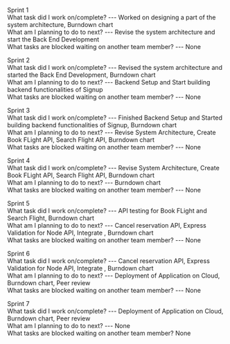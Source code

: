 Sprint 1	<br>
  What task did I work on/complete?	--- Worked on designing a part of the system architecture, Burndown chart<br>
  What am I planning to do to next?	--- Revise the system architecture and start the Back End Development<br>
	What tasks are blocked waiting on another team member?	--- None<br>
		
Sprint 2	<br>
  What task did I work on/complete?	--- Revised the system architecture and started the Back End Development, Burndown chart<br>
	What am I planning to do to next?	--- Backend Setup and Start building backend functionalities of Signup<br>
	What tasks are blocked waiting on another team member? --- None<br>
		
Sprint 3	<br>
  What task did I work on/complete?	--- Finished Backend Setup and Started building backend functionalities of Signup, Burndown chart<br>
	What am I planning to do to next?	--- Revise System Architecture, Create Book FLight API, Search Flight API, Burndown chart<br>
	What tasks are blocked waiting on another team member?	--- None<br>
		
Sprint 4	<br>
  What task did I work on/complete?	--- Revise System Architecture, Create Book FLight API, Search Flight API, Burndown chart<br>
	What am I planning to do to next?	--- Burndown chart<br>
	What tasks are blocked waiting on another team member?	--- None<br>
		
Sprint 5	<br>
  What task did I work on/complete?	--- API testing  for Book FLight and Search Flight, Burndown chart<br>
	What am I planning to do to next?	--- Cancel reservation API, Express Validation for Node API, Integrate , Burndown chart<br>
	What tasks are blocked waiting on another team member?	--- None<br>
		
Sprint 6	
  What task did I work on/complete?	--- Cancel reservation API, Express Validation for Node API, Integrate , Burndown chart<br>
	What am I planning to do to next?	--- Deployment of Application on Cloud, Burndown chart, Peer review<br>
	What tasks are blocked waiting on another team member?	--- None<br>
		
Sprint 7	
  What task did I work on/complete?	--- Deployment of Application on Cloud, Burndown chart, Peer review<br>
	What am I planning to do to next?	--- None <br>
	What tasks are blocked waiting on another team member?	None

